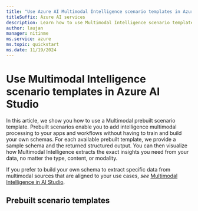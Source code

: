 ```yaml
---
title: "Use Azure AI Multimodal Intelligence scenario templates in Azure AI Studio"
titleSuffix: Azure AI services
description: Learn how to use Multimodal Intelligence scenario templates in Azure AI Studio
author: laujan
manager: nitinme
ms.service: azure
ms.topic: quickstart
ms.date: 11/19/2024
---
```


# Use Multimodal Intelligence scenario templates in Azure AI Studio


In this article, we show you how to use a Multimodal prebuilt scenario template. Prebuilt scenarios enable you to add intelligence multimodal processing to your apps and workflows without having to train and build your own schemas. For each available prebuilt template, we provide a sample schema and the returned structured output. You can then visualize how Multimodal Intelligence extracts the exact insights you need from your data, no matter the type, content, or modality.

If you prefer to build your own schema to extract specific data from multimodal sources that are aligned to your use cases, *see* [Multimodal Intelligence in AI Studio](use-ai-studio.md).


## Prebuilt scenario templates


